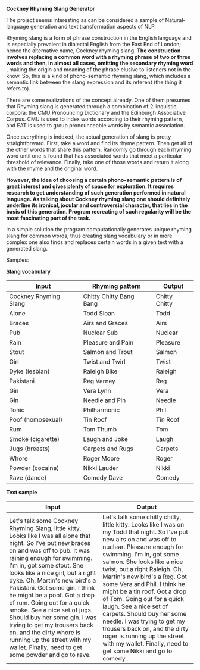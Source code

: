 **Cockney Rhyming Slang Generator**

The project seems interesting as can be considered a sample of Natural-language generation and text transformation aspects of NLP.

Rhyming slang is a form of phrase construction in the English language and is especially prevalent in dialectal English from the East End of London; hence the alternative name, Cockney rhyming slang. **The construction involves replacing a common word with a rhyming phrase of two or three words and then, in almost all cases, omitting the secondary rhyming word** , making the origin and meaning of the phrase elusive to listeners not in the know. So, this is a kind of phono-semantic rhyming slang, which includes a semantic link between the slang expression and its referent (the thing it refers to).

There are some realizations of the concept already. One of them presumes that Rhyming slang is generated through a combination of 2 linguistic corpora: the CMU Pronouncing Dictionary and the Edinburgh Associative Corpus. CMU is used to index words according to their rhyming pattern, and EAT is used to group pronounceable words by semantic association.

Once everything is indexed, the actual generation of slang is pretty straightforward. First, take a word and find its rhyme pattern. Then get all of the other words that share this pattern. Randomly go through each rhyming word until one is found that has associated words that meet a particular threshold of relevance. Finally, take one of those words and return it along with the rhyme and the original word.

**However, the idea of choosing a certain phono-semantic pattern is of great interest and gives plenty of space for exploration. It requires research to get understanding of such generation performed in natural language. As talking about Cockney rhyming**  **slang one should definitely underline its ironical, jocular and controversial character, that lies in the basis of this generation. Program recreating of such regularity will be the most**  **fascinating part of the task.**

In a simple solution the program computationally generates unique rhyming slang for common words, thus creating slang vocabulary or in more complex one also finds and replaces certain words in a given text with a generated slang.

Samples:

**Slang vocabulary**

| Input | Rhyming pattern | Output |
| --- | --- | --- |
| Cockney Rhyming Slang | Chitty Chitty Bang Bang | Chitty Chitty |
| Alone | Todd Sloan | Todd |
| Braces | Airs and Graces | Airs |
| Pub | Nuclear Sub | Nuclear |
| Rain | Pleasure and Pain | Pleasure |
| Stout | Salmon and Trout | Salmon |
| Girl | Twist and Twirl | Twist |
| Dyke (lesbian) | Raleigh Bike | Raleigh |
| Pakistani | Reg Varney | Reg |
| Gin | Vera Lynn | Vera |
| Gin | Needle and Pin | Needle |
| Tonic | Philharmonic | Phil |
| Poof (homosexual) | Tin Roof | Tin Roof |
| Rum | Tom Thumb | Tom |
| Smoke (cigarette) | Laugh and Joke | Laugh |
| Jugs (breasts) | Carpets and Rugs | Carpets |
| Whore | Roger Moore | Roger |
| Powder (cocaine) | Nikki Lauder | Nikki |
| Rave (dance) | Comedy Dave | Comedy |

**Text sample**

| Input | Output |
| --- | --- |
| Let&#39;s talk some Cockney Rhyming Slang, little kitty. Looks like I was all alone that night. So I&#39;ve put new braces on and was off to pub. It was raining enough for swimming. I&#39;m in, got some stout. She looks like a nice girl, but a right dyke. Oh, Martin&#39;s new bird&#39;s a Pakistani. Got some gin. I think he might be a poof. Got a drop of rum. Going out for a quick smoke. See a nice set of jugs. Should buy her some gin. I was trying to get my trousers back on, and the dirty whore is running up the street with my wallet. Finally, need to get some powder and go to rave.  | Let&#39;s talk some chitty chitty, little kitty. Looks like I was on my Todd that night. So I&#39;ve put new airs on and was off to nuclear. Pleasure enough for swimming. I&#39;m in, got some salmon. She looks like a nice twist, but a right Raleigh. Oh, Martin&#39;s new bird&#39;s a Reg. Got some Vera and Phil. I think he might be a tin roof. Got a drop of Tom. Going out for a quick laugh. See a nice set of carpets. Should buy her some needle. I was trying to get my trousers back on, and the dirty roger is running up the street with my wallet. Finally, need to get some Nikki and go to comedy.  |